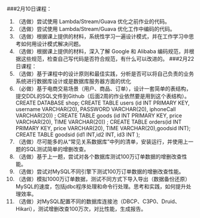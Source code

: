 ###2月10日课程：
1. （选做）尝试使用 Lambda/Stream/Guava 优化之前作业的代码。
2. （选做）尝试使用 Lambda/Stream/Guava 优化工作中编码的代码。
3. （选做）根据课上提供的材料，系统性学习一遍设计模式，并在工作学习中思考如何用设计模式解决问题。
4. （选做）根据课上提供的材料，深入了解 Google 和 Alibaba 编码规范，并根据这些规范，检查自己写代码是否符合规范，有什么可以改进的。
###2月22日课程：
1. （选做）基于课程中的设计原则和最佳实践，分析是否可以将自己负责的业务系统进行数据库设计或是数据库服务器方面的优化
2. （必做）基于电商交易场景（用户、商品、订单），设计一套简单的表结构，提交DDL的SQL文件到Github（后面2周的作业依然要是用到这个表结构）。
CREATE  DATABASE shop;
CREATE TABLE users (id INT PRIMARY KEY, username VARCHAR(20), PASSWORD VARCHAR(20), iphoneCall VARCHAR(20)) ;
CREATE TABLE goods (id INT PRIMARY KEY, price VARCHAR(20), TIME VARCHAR(20)) ;
CREATE TABLE orders(id INT PRIMARY KEY, price VARCHAR(20), TIME VARCHAR(20),goodsid INT);
CREATE TABLE goodsid (id1 INT,id2 INT, id3 INT );
3. （选做）尽可能多的从“常见关系数据库”中列的清单，安装运行，并使用上一题的SQL测试简单的增删改查。
4. （选做）基于上一题，尝试对各个数据库测试100万订单数据的增删改查性能。
5. （选做）尝试对MySQL不同引擎下测试100万订单数据的增删改查性能。
6. （选做）模拟1000万订单数据，测试不同方式下导入导出（数据备份还原）MySQL的速度，包括jdbc程序处理和命令行处理。思考和实践，如何提升处理效率。
7. （选做）对MySQL配置不同的数据库连接池（DBCP、C3P0、Druid、Hikari），测试增删改查100万次，对比性能，生成报告。